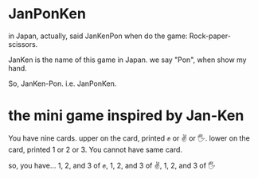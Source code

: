 # JanPonKen

in Japan, actually, said JanKenPon when do the game: Rock-paper-scissors.

JanKen is the name of this game in Japan.
we say "Pon", when show my hand.

So, JanKen-Pon. i.e. JanPonKen.

# the mini game inspired by Jan-Ken

You have nine cards.
upper on the card, printed ✊ or ✌️ or 🖐.
lower on the card, printed 1 or 2 or 3.
You cannot have same card.

so, you have...
1, 2, and 3 of ✊, 1, 2, and 3 of ✌️, 1, 2, and 3 of 🖐
